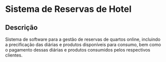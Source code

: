 # Sistema de Reservas de Hotel

## Descrição

Sistema de software para a gestão de reservas de quartos online, incluindo a precificação das diárias e produtos disponíveis para consumo, bem como o pagamento dessas diárias e produtos consumidos pelos respectivos clientes.
